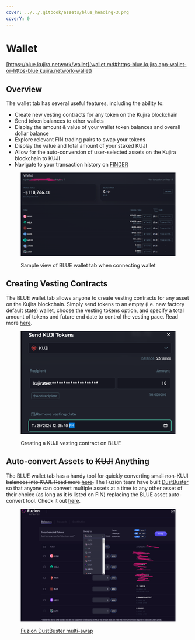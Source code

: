 ```yaml
---
cover: ../../.gitbook/assets/blue_heading-3.png
coverY: 0
---
```


# Wallet

[https://blue.kujira.network/wallet](wallet.md#https-blue.kujira.app-wallet-or-https-blue.kujira.network-wallet)

## Overview

The wallet tab has several useful features, including the ability to:

* Create new vesting contracts for any token on the Kujira blockchain
* Send token balances to other wallets
* Display the amount & value of your wallet token balances and overall dollar balance
* Explore relevant FIN trading pairs to swap your tokens
* Display the value and total amount of your staked KUJI
* Allow for the auto-conversion of user-selected assets on the Kujira blockchain to KUJI
* Navigate to your transaction history on [FINDER](../finder/)

<figure><img src="../../.gitbook/assets/image (151).png" alt=""><figcaption><p>Sample view of BLUE wallet tab when connecting wallet </p></figcaption></figure>

## Creating Vesting Contracts

The BLUE wallet tab allows anyone to create vesting contracts for any asset on the Kujira blockchain. Simply send tokens to an empty (i.e. new factory default state) wallet, choose the vesting tokens option, and specify a total amount of tokens and future end date to control the vesting pace. Read more [here](https://docs.kujira.app/dapps-and-infrastructure/blue/product-guides/how-to-send-tokens).&#x20;

<figure><img src="../../.gitbook/assets/image (152).png" alt=""><figcaption><p>Creating a KUJI vesting contract on BLUE</p></figcaption></figure>

## Auto-convert Assets to ~~KUJI~~ Anything

~~The BLUE wallet tab has a handy tool for quickly converting small non-KUJI balances into KUJI. Read more~~ [~~here~~](https://docs.kujira.app/dapps-and-infrastructure/blue/product-guides/how-to-convert-balances-to-kuji)~~.~~ The Fuzion team have built [DustBuster](https://fuzion.app/dustbuster) so that anyone can convert multiple assets at a time to any other asset of their choice (as long as it is listed on FIN) replacing the BLUE asset auto-convert tool. Check it out [here](https://fuzion.app/dustbuster).&#x20;

<figure><img src="../../.gitbook/assets/image (155).png" alt=""><figcaption><p><a href="https://fuzion.app/dustbuster">Fuzion DustBuster multi-swap</a></p></figcaption></figure>
